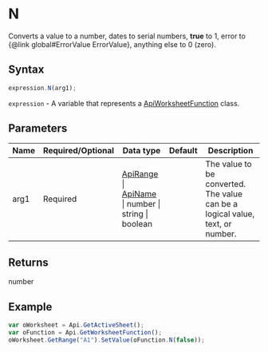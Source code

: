 # N

Converts a value to a number, dates to serial numbers, **true** to 1, error to &#123;@link global#ErrorValue ErrorValue&#125;, anything else to 0 (zero).

## Syntax

```javascript
expression.N(arg1);
```

`expression` - A variable that represents a [ApiWorksheetFunction](../ApiWorksheetFunction.md) class.

## Parameters

| **Name** | **Required/Optional** | **Data type** | **Default** | **Description** |
| ------------- | ------------- | ------------- | ------------- | ------------- |
| arg1 | Required | [ApiRange](../../ApiRange/ApiRange.md) \| [ApiName](../../ApiName/ApiName.md) \| number \| string \| boolean |  | The value to be converted. The value can be a logical value, text, or number. |

## Returns

number

## Example



```javascript
var oWorksheet = Api.GetActiveSheet();
var oFunction = Api.GetWorksheetFunction();
oWorksheet.GetRange("A1").SetValue(oFunction.N(false));
```
